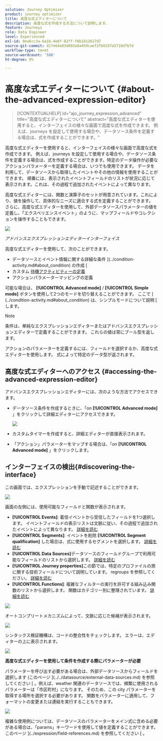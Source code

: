 ```yaml
---
solution: Journey Optimizer
product: journey optimizer
title: 高度な式エディターについて
description: 高度な式を作成する方法について説明します。
feature: Journeys
role: Data Engineer
level: Experienced
exl-id: 9ea6cc3a-6a1b-4e8f-82ff-f8b1812617d7
source-git-commit: d17e64e03d093a8a459caef2fb0197a5710dfb7d
workflow-type: tm+mt
source-wordcount: '588'
ht-degree: 0%

---
```


# 高度な式エディターについて {#about-the-advanced-expression-editor}

>[!CONTEXTUALHELP]
>id="ajo_journey_expression_advanced"
>title="高度な式エディターについて"
>abstract="高度な式エディターを使用すると、インターフェイスの様々な画面で高度な式を作成できます。 例えば、journeys を設定して使用する場合や、データソース条件を定義する場合は、式を作成することができます。"

高度な式エディターを使用すると、インターフェイスの様々な画面で高度な式を作成できます。 例えば、journeys を設定して使用する場合や、データソース条件を定義する場合は、式を作成することができます。特定のデータ操作が必要なアクションパラメーターを定義する場合は、いつでも使用できます。 データを利用して、データソースから取得したイベントやその他の情報を使用することができます。 順番には、表示されたイベントフィールドのリストが状況に応じて表示されます。これは、その過程で追加されたイベントによって異なります。

高度な式エディターには、関数と演算子のセットが用意されています。これにより、値を操作して、具体的なニーズに適合する式を定義することができます。 さらに、高度な式エディターを使用して、外部データソースパラメーターの値を定義し、「エクスペリエンスイベント」のように、マップフィールドやコレクションを操作することもできます。

![](../assets/journey65.png)

_アドバンスエクスプレッションエディターインターフェイス_

高度な式エディターを使用して、次のことができます。

* データソースとイベント情報に関する詳細な条件 ](../condition-activity.md#about_condition) の作成 [
* カスタム [ 待機アクティビティーの定義](../wait-activity.md#custom)
* アクションパラメーターマッピングの定義

可能な場合は、 **[!UICONTROL Advanced mode]** / **[!UICONTROL Simple mode]** ボタンを使用して2つのモードを切り替えることができます。 ここで ](../condition-activity.md#about_condition) は、シンプルモードについて説明 [ します。

>[!NOTE]
>
>条件は、単純なエクスプレッションエディターまたはアドバンスエクスプレッションエディターで定義することができます。 これらの値は常にブール型を返します。
>
>アクションのパラメーターを定義するには、フィールドを選択するか、高度な式エディターを使用します。 式によって特定のデータ型が返されます。

## 高度な式エディターへのアクセス {#accessing-the-advanced-expression-editor}

アドバンスエクスプレッションエディターには、次のような方法でアクセスできます。

* データソース条件を作成するときに、「on **[!UICONTROL Advanced mode]** 」をクリックして詳細エディターにアクセスできます。

   ![](../assets/journeyuc2_33.png)

* カスタムタイマーを作成すると、詳細エディターが直接表示されます。
* 「アクション」パラメーターをマップする場合は、「on **[!UICONTROL Advanced mode]** 」をクリックします。

## インターフェイスの検出{#discovering-the-interface}

この画面では、エクスプレッションを手動で記述することができます。

![](../assets/journey70.png)

画面の左側には、使用可能なフィールドと関数が表示されます。

* **[!UICONTROL Events]**: 着信イベントから受信したフィールドを1つ選択します。 イベントフィールドの表示リストは文脈に従い、その過程で追加されたイベントによって異なります。 [詳細を読む](../../event/about-events.md)
* **[!UICONTROL Segments]**: イベントを削除 **[!UICONTROL Segment qualification]** した場合は、式に使用するセグメントを選択します。 [詳細を読む](../condition-activity.md#using-a-segment)
* **[!UICONTROL Data Sources]**&#x200B;データソースのフィールドグループで利用可能なフィールドのリストから選択します。 [詳細を読む](../../datasource/about-data-sources.md)
* **[!UICONTROL Journey properties]**&#x200B;この節では、特定のプロファイルの旅に関する技術フィールドについて説明しています。 regroups を参照してください。 [詳細を読む](journey-properties.md)
* **[!UICONTROL Functions]**: 複雑なフィルターの実行を許可する組み込み関数のリストから選択します。 関数はカテゴリー別に整理されています。 [詳細を読む](functions.md)

![](../assets/journey65.png)

オートコンプリートメカニズムによって、文脈に応じた候補が表示されます。

![](../assets/journey68.png)

シンタックス検証機構は、コードの整合性をチェックします。 エラーは、エディターの上に表示されます。

![](../assets/journey69.png)

**高度な式エディターを使用して条件を作成する際にパラメーターが必要**

パラメーターを呼び出す必要がある場合は、外部データソースからフィールドを選択します (このページ ](../../datasource/external-data-sources.md) を参照してください [ 。例えば、weather 関連のデータソースでは、頻繁に使用されるパラメーターは「市区町村」になります。 そのため、この city パラメーターを取得する場所を選択する必要があります。 関数をパラメーターに適用して、フォーマットの変更または連結を実行することもできます。

![](../assets/journeyuc2_19.png)

複雑な使用例については、データソースのパラメーターをメイン式に含める必要がある場合は、「params」キーワードを使用して値を定義することができます。 このページ ](../expression/field-references.md) を参照してください [ 。

